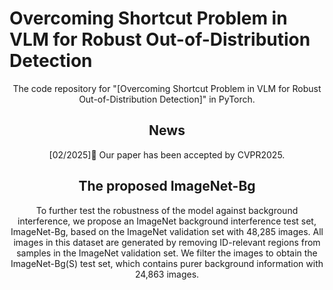 # Overcoming Shortcut Problem in VLM for Robust Out-of-Distribution Detection
<div align="center">


The code repository for "[Overcoming Shortcut Problem in VLM for Robust Out-of-Distribution Detection]" in PyTorch. 
    
## News

[02/2025]🎉  Our paper has been accepted by CVPR2025.

## The proposed ImageNet-Bg

To further test the robustness of the model against background interference, we propose an ImageNet background interference test set, ImageNet-Bg, based on the ImageNet validation set with 48,285 images. All images in this dataset are generated by removing ID-relevant regions from samples in the ImageNet validation set. We filter the images to obtain the ImageNet-Bg(S) test set, which contains purer background information with 24,863 images. 
